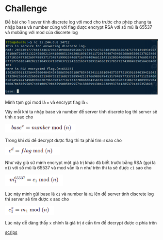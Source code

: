# Challenge
Đề bài cho 1 sever tính discrete log với mod cho trước cho phép chung ta nhập base và number cùng với flag được encrypt  RSA với số mũ là
65537 và mobằng với mod của discrete log

![](https://github.com/lttn1204/CTF/blob/main/2021/IJCTF/discrete_log/1.png)

Mình tạm gọi mod là ```n``` và encrypt flag là ```c```

Vậy mỗi khi ta nhập base và number để server tính discrete log thì server sẽ tính x sao cho

![](https://github.com/lttn1204/CTF/blob/main/2021/IJCTF/discrete_log/2.png)

Trong khi đó để decrypt được flag thì ta phải tìm ```d``` sao cho 

![](https://github.com/lttn1204/CTF/blob/main/2021/IJCTF/discrete_log/3.png)

Như vậy giả sử mình encrypt một giá trị khác đã biết trước bằng RSA (gọi là ```m1```) với số mũ là 65537 và mod vẫn là n như trên thì ta sẽ được ```c1``` sao cho 

![](https://github.com/lttn1204/CTF/blob/main/2021/IJCTF/discrete_log/4.png)

Lúc này mình gửi base là ```c1``` và number là ```m1``` lên dể server tính discrete log thì server sẽ tìm được x sao cho 

![](https://github.com/lttn1204/CTF/blob/main/2021/IJCTF/discrete_log/5.png)

Lúc này dễ dàng thấy ```x``` chính là giá trị ```d``` cần tìm để decrypt được c phía trên

[scrips](https://github.com/lttn1204/CTF/blob/main/2021/IJCTF/discrete_log/solve_discrete_log.py)
